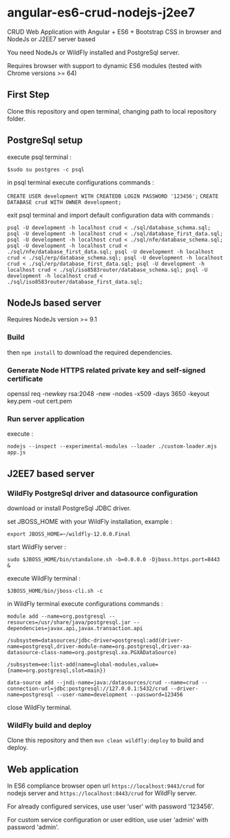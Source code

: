 # angular-es6-crud-nodejs-j2ee7

CRUD Web Application with Angular + ES6 + Bootstrap CSS in browser and NodeJs or J2EE7 server based

You need NodeJs or WildFly installed and PostgreSql server.

Requires browser with support to dynamic ES6 modules (tested with Chrome versions >= 64)

## First Step

Clone this repository and open terminal, changing path to local repository folder.

## PostgreSql setup

execute psql terminal :

`$sudo su postgres -c psql`

in psql terminal execute configurations commands :

`CREATE USER development WITH CREATEDB LOGIN PASSWORD '123456';`
`CREATE DATABASE crud WITH OWNER development;`

exit psql terminal and import default configuration data with commands :

`
psql -U development -h localhost crud < ./sql/database_schema.sql;
psql -U development -h localhost crud < ./sql/database_first_data.sql;
psql -U development -h localhost crud < ./sql/nfe/database_schema.sql;
psql -U development -h localhost crud < ./sql/nfe/database_first_data.sql;
psql -U development -h localhost crud < ./sql/erp/database_schema.sql;
psql -U development -h localhost crud < ./sql/erp/database_first_data.sql;
psql -U development -h localhost crud < ./sql/iso8583router/database_schema.sql;
psql -U development -h localhost crud < ./sql/iso8583router/database_first_data.sql;
`

## NodeJs based server

Requires NodeJs version >= 9.1

### Build

then `npm install` to download the required dependencies.

### Generate Node HTTPS related private key and self-signed certificate

openssl req -newkey rsa:2048 -new -nodes -x509 -days 3650 -keyout key.pem -out cert.pem

### Run server application

execute :

`nodejs --inspect --experimental-modules --loader ./custom-loader.mjs app.js`

## J2EE7 based server

### WildFly PostgreSql driver and datasource configuration

download or install PostgreSql JDBC driver.

set JBOSS_HOME with your WildFly installation, example :

`export JBOSS_HOME=~/wildfly-12.0.0.Final`

start WildFly server :

`sudo $JBOSS_HOME/bin/standalone.sh -b=0.0.0.0 -Djboss.https.port=8443 &`

execute WildFly terminal :

`$JBOSS_HOME/bin/jboss-cli.sh -c`

in WildFly terminal execute configurations commands :

`module add --name=org.postgresql --resources=/usr/share/java/postgresql.jar --dependencies=javax.api,javax.transaction.api`

`/subsystem=datasources/jdbc-driver=postgresql:add(driver-name=postgresql,driver-module-name=org.postgresql,driver-xa-datasource-class-name=org.postgresql.xa.PGXADataSource)`

`/subsystem=ee:list-add(name=global-modules,value={name=org.postgresql,slot=main})`

`data-source add --jndi-name=java:/datasources/crud --name=crud --connection-url=jdbc:postgresql://127.0.0.1:5432/crud --driver-name=postgresql --user-name=development --password=123456`

close WildFly terminal.

### WildFly build and deploy

Clone this repository and then `mvn clean wildfly:deploy` to build and deploy.

## Web application

In ES6 compliance browser open url `https://localhost:9443/crud` for nodejs server and `https://localhost:8443/crud` for WildFly server.

For already configured services, use user 'user' with password '123456'.

For custom service configuration or user edition, use user 'admin' with password 'admin'.
 
